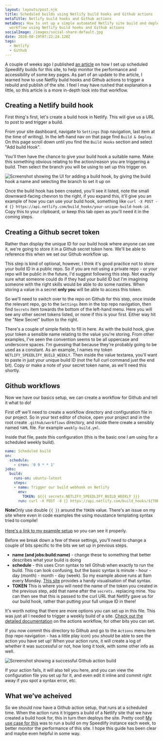```yaml
---
layout: layouts/post.njk
title: Scheduled builds using Netlify build hooks and Github actions
metaTitle: Netlify build hooks and Github actions
metaDesc: How to set up a simple automated Netlify site build and deploy
  workflow using Netlify build hooks and Github actions
socialImage: /images/social-share-default.jpg
date: 2020-08-19T07:22:24.120Z
tags:
  - Netlify
  - Github
---
```

A couple of weeks ago I published [an article](https://jamesbateson.co.uk/articles/speedlify/) on how I set up scheduled Speedlify builds for this site, to help monitor the performance and accessibility of some key pages. As part of an update to the article, I learned how to use Netfliy build hooks and Github actions to trigger a rebuild and publish of the site. I feel I may have rushed that explanation a little, so this article is a more in-depth look into that workflow.

## Creating a Netlify build hook

First thing's first, let's create a build hook in Netlify. This will give us a URL to post to and trigger a build.

From your site dashboard, navigate to `Settings` (top navigation, last item at the time of writing). In the left-hand nav on that page find `Build & Deploy`. On this page scroll down until you find the `Build Hooks` section and select "Add build Hook".

You'll then have the chance to give your build hook a suitable name. Make this something obvious relating to the action/reason you are triggering a build. Then select the branch you will be using to set up this trigger on.

![Screenshot showing the UI for adding a build hook, by giving the build hook a name and selecting the branch to set it up on](/images/screenshot-2020-08-18-at-21.28.30.png)

Once the build hook has been created, you'll see it listed, note the small downward-facing chevron to the right, if you expand this, it'll give you an example of how you can use your build hook, something like `curl -X POST -d {} https://api.netlify.com/build_hooks/your-unique-build-hook-id`. Copy this to your clipboard, or keep this tab open as you'll need it in the coming steps.

## Creating a Github secret token

Rather than display the unique ID for our build hook where anyone can see it, we're going to store it in a Github secret token here. We'll be able to reference this when we set our Github workflow up.

This step is kind of optional, however, I think it's good practice not to store your build ID in a public repo. So if you are not using a private repo - or your repo will be public in the future, I'd suggest following this step. Not exactly sure what someone could do if they had your build ID but I'm imagining someone with the right skills would be able to do some nasties. When storing a value in a secret **only you** will be able to access this token.

So we'll need to switch over to the repo on Github for this step, once inside the relevant repo, go to the `Settings` item in the top repo navigation, then find `Secrets` item towards the bottom of the left-hand menu. Here you will see any other secret tokens listed, or none if this is your first. Either way hit the "New Secret" button to the right.

There's a couple of simple fields to fill in here. As with the build hook, give your token a sensible name relating to the value you're storing. From other examples, I've seen the convention seems to be all uppercase and underscore spaces. I'm guessing that because they're probably going to be used as a constant. As an example, I names my token `NETLIFY_SPEEDLIFY_BUILD_WEEKLY`. Then inside the value textarea, you'll want to paste in just your unique build ID (not the full curl command just the end bit). Copy or make a note of your secret token name, as we'll need this shortly.

## Github workflows

Now we have our basics setup, we can create a workflow for Github and tell it what to do!

First off we'll need to create a workflow directory and configuration file in our project. So in your text editor of choice, open your project and in the root create `.github/workflows` directory, and inside there create a sensibly named `YAML` file. For example `weekly-build.yml`.

Inside that file, paste this configuration (this is the basic one I am using for a scheduled weekly build).

```yaml
name: Scheduled build
on:
  schedule:
    - cron: '0 9 * * 1'
jobs:
  build:
    runs-on: ubuntu-latest
    steps:
    - name: Trigger our build webhook on Netlify
      env:
        TOKEN: ${{{ secrets.NETLIFY_SPEEDLIFY_BUILD_WEEKLY }}}
      run: curl -X POST -d {} https://api.netlify.com/build_hooks/${TOKEN}
```
<p class="post-note"><strong>Note</strong>Only use double <code>{{ }}</code> around the <code>TOKEN</code> value. There's an issue on my site where even in code examples the using moustance templating syntax tried to compile!<br><br>
<a href="https://github.com/jimbateson/speedlify/blob/main/.github/workflows/weekly-build.yml">Here's a link to my example setup</a> so you can see it properly.</p>

Before we break down a few of these settings, you'll need to change a couple of bits specific to the bits we set up in previous steps.

* **name (and jobs:build:name)** - change these to something that better describes what your build is doing
* **schedule** - this uses Cron syntax to tell Gtihub when exactly to run the build. This can look confusing, but the basic syntax is minute - hour - day (month) - month - day (week). So my example above runs at 9am every Monday. [This site](https://crontab.guru/) provides a handy visualisation of that syntax.
* **TOKEN** This is where you will need the name of the token you created in the previous step, add that name after the `secrets.` replacing mine. You can then see that this is passed to the curl URL that Netlify gave us for our build hook, rather than putting your full unique ID in there!

It's worth noting that there are more options you can set up in this file. This was just all I needed to trigger a weekly build of a site. [Check out the detailed documentation](https://docs.github.com/en/actions/reference/workflow-syntax-for-github-actions) on the actions workflow, for other bits you can set.

If you now commit this directory to Github and go to the `Actions` menu item (top repo navigation - has a little play icon) you *should* be able to see the action you have set up! When your action runs, it will create a log of whether it was successful or not, how long it took, with some other info as well.

![Screenshot showing a successful Github action build](/images/screenshot-2020-08-19-at-07.20.03.png)

If your action fails, it will also tell you here, and you can view the configuration file you set up for it, and even edit it inline and commit right away if you spot a syntax error, etc.

## What we’ve acheived

So we should now have a Github action setup, that runs at a scheduled time. When the action runs it triggers a build of a Netlify site that we have created a build hook for, this in turn then deploys the site. Pretty cool! [My use case for this](https://jamesbateson.co.uk/articles/speedlify/) was to run a build on my Speedlify instance each week, to better monitor the performance of this site. I hope this guide has been clear and maybe even helpful in some way.